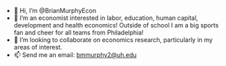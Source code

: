 - 👋 Hi, I’m @BrianMurphyEcon
- 👀 I’m an economist interested in labor, education, human capital, development and health economics! Outside of school I am a big sports fan and cheer for all teams from Philadelphia!
- 🌱 I’m looking to collaborate on economics research, particularly in my areas of interest.
- 📫 Send me an email: bmmurphy2@uh.edu

<!---
BrianMurphyEcon/BrianMurphyEcon is a ✨ special ✨ repository because its `README.md` (this file) appears on your GitHub profile.
You can click the Preview link to take a look at your changes.
--->
